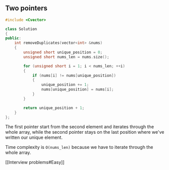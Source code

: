 ## Two pointers
```cpp
#include <Cvector>

class Solution
{
public:
    int removeDuplicates(vector<int> &nums)
    {
        unsigned short unique_position = 0;
        unsigned short nums_len = nums.size();

        for (unsigned short i = 1; i < nums_len; ++i)
        {
            if (nums[i] != nums[unique_position])
            {
                unique_position += 1;
                nums[unique_position] = nums[i];
            }
        }

        return unique_position + 1;
    }
};
```

The first pointer start from the second element and iterates through the whole array, while the second pointer stays on the last position where we've written our unique element.

Time complexity is `O(nums_len)` because we have to iterate through the whole array.

[[Interview problems#Easy]]